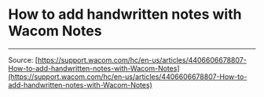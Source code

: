 # How to add handwritten notes with Wacom Notes



---
Source: [https://support.wacom.com/hc/en-us/articles/4406606678807-How-to-add-handwritten-notes-with-Wacom-Notes](https://support.wacom.com/hc/en-us/articles/4406606678807-How-to-add-handwritten-notes-with-Wacom-Notes)
